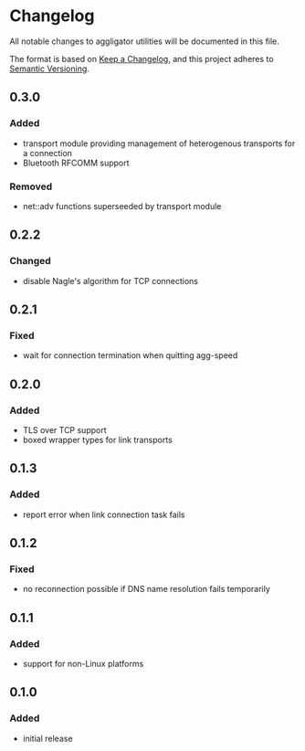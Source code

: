 # Changelog

All notable changes to aggligator utilities will be documented in this file.

The format is based on [Keep a Changelog](https://keepachangelog.com/en/1.0.0/),
and this project adheres to [Semantic Versioning](https://semver.org/spec/v2.0.0.html).

## 0.3.0
### Added
- transport module providing management of heterogenous transports for a connection
- Bluetooth RFCOMM support
### Removed
- net::adv functions superseeded by transport module

## 0.2.2
### Changed
- disable Nagle's algorithm for TCP connections

## 0.2.1
### Fixed
- wait for connection termination when quitting agg-speed

## 0.2.0
### Added
- TLS over TCP support
- boxed wrapper types for link transports

## 0.1.3
### Added
- report error when link connection task fails

## 0.1.2
### Fixed
- no reconnection possible if DNS name resolution fails temporarily

## 0.1.1
### Added
- support for non-Linux platforms

## 0.1.0
### Added
- initial release

